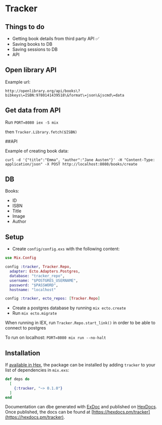 # Tracker

## Things to do
- Getting book details from third party API ✅
- Saving books to DB
- Saving sessions to DB
- API

## Open library API

Example url:

`http://openlibrary.org/api/books\?bibkeys\=ISBN:9780141439518\&format\=json\&jscmd\=data`

## Get data from API

Run `PORT=8080 iex -S mix`

then `Tracker.Library.fetch($ISBN)`

##API

Example of creating book data:

`curl -d '{"title":"Emma", "author":"Jane Austen"}' -H "Content-Type: application/json" -X POST http://localhost:8080/books/create`

## DB

Books:
- ID
- ISBN
- Title
- Image
- Author

## Setup
- Create `config/config.exs` with the following content:
```elixir
use Mix.Config

config :tracker, Tracker.Repo,
  adapter: Ecto.Adapters.Postgres,
  database: "tracker_repo",
  username: "$POSTGRES_USERNAME",
  password: "$PASSWORD",
  hostname: "localhost"

config :tracker, ecto_repos: [Tracker.Repo]
```

- Create a postgres database by running `mix ecto.create`
- Run `mix ecto.migrate`

When running in IEX, run `Tracker.Repo.start_link()` in order to be able to connect to postgres

To run on localhost: `PORT=8080 mix run --no-halt`

## Installation

If [available in Hex](https://hex.pm/docs/publish), the package can be installed
by adding `tracker` to your list of dependencies in `mix.exs`:

```elixir
def deps do
  [
    {:tracker, "~> 0.1.0"}
  ]
end
```

Documentation can dbe generated with [ExDoc](https://github.com/elixir-lang/ex_doc)
and published on [HexDocs](https://hexdocs.pm). Once published, the docs can
be found at [https://hexdocs.pm/tracker](https://hexdocs.pm/tracker).
